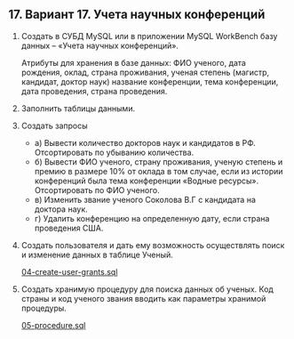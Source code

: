 ## 17. Вариант 17. Учета научных конференций

1. Создать в СУБД MySQL или в приложении MySQL WorkBench базу данных – «Учета научных конференций».
   
      Атрибуты для хранения в базе данных: ФИО ученого, дата рождения, оклад, страна проживания, ученая степень (магистр, кандидат, доктор наук) название конференции, тема конференции, дата проведения, страна проведения.

2. Заполнить таблицы данными.

3. Создать запросы
   - а) Вывести количество докторов наук и кандидатов в РФ. Отсортировать по убыванию количества.
   - б) Вывести ФИО ученого, страну проживания, ученую степень и премию в размере 10% от оклада в том случае, если из истории конференций была тема конференции «Водные ресурсы». Отсортировать по ФИО ученого.
   - в) Изменить звание ученого Соколова В.Г с кандидата на доктора наук.
   - г) Удалить конференцию на определенную дату, если страна проведения США.

4. Создать пользователя и дать ему возможность осуществлять поиск и изменение данных в таблице Ученый.

      [04-create-user-grants.sql](./04-create-user-grants.sql)

5. Создать хранимую процедуру для поиска данных об ученых. Код страны и код ученого звания вводить как параметры хранимой процедуры.

      [05-procedure.sql](./05-procedure.sql)
